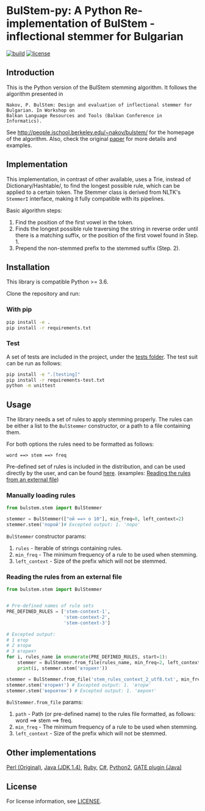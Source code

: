 # BulStem-py: A Python Re-implementation of BulStem - inflectional stemmer for Bulgarian

[![build](https://img.shields.io/circleci/build/github/mhardalov/bulstem-py/master)](https://circleci.com/gh/mhardalov/bulstem-py)
[![license](https://img.shields.io/github/license/mhardalov/bulstem-py.svg?color=blue)](https://github.com/mhardalov//bulstem-py/blob/master/LICENSE)


## Introduction
This is the Python version of the BulStem stemming algorithm. It follows the algorithm presented in

```
Nakov, P. BulStem: Design and evaluation of inflectional stemmer for Bulgarian. In Workshop on 
Balkan Language Resources and Tools (Balkan Conference in Informatics).
```

See http://people.ischool.berkeley.edu/~nakov/bulstem/ for the homepage of the algorithm. Also, check the original [paper](http://people.ischool.berkeley.edu/~nakov/bulstem/BulStem.pdf) for more details and examples.

## Implementation

This implementation, in contrast of other available, uses a Trie, instead of Dictionary/Hashtable/, to find the longest possible rule, which can be applied to a certain token.
The Stemmer class is derived from NLTK's `StemmerI` interface, making it fully compatible with its pipelines. 

Basic algorithm steps:
1. Find the position of the first vowel in the token.
2. Finds the longest possible rule traversing the string in reverse order until there is a matching suffix, or the position of the first vowel found in Step. 1.
3. Prepend the non-stemmed prefix to the stemmed suffix (Step. 2).

## Installation

This library is compatible Python >= 3.6.

Clone the repository and run:

### With pip

```bash
pip install -e .
pip install -r requirements.txt
```

### Test

A set of tests are included in the project, under the [tests folder](https://github.com/mhardalov/bulstem-py/tree/master/tests).
The test suit can be run as follows:
 

```bash
pip install -e ".[testing]"
pip install -r requirements-test.txt
python -m unittest
```

## Usage

The library needs a set of rules to apply stemming properly. The rules can be either a list to the `BulStemmer` constructor, or a path to a file containing them.

For both options the rules need to be formatted as follows:

`word ==> stem ==> freq`

Pre-defined set of rules is included in the distribution, and can be used directly by the user, and can be found [here](https://github.com/mhardalov/bulstem-py/tree/master/bulstem/stemrules). (examples: [Reading the rules from an external file](#reading-the-rules-from-an-external-file))

### Manually loading rules

```python
from bulstem.stem import BulStemmer

stemmer = BulStemmer(["ой ==> о 10"], min_freq=0, left_context=2)
stemmer.stem('порой')# Excepted output: 1. 'поро'
```

`BulStemmer` constructor params:
1. `rules` - Iterable of strings containing rules.
2. `min_freq` - The minimum frequency of a rule to be used when stemming.
3. `left_context` - Size of the prefix which will not be stemmed.

### Reading the rules from an external file

```python
from bulstem.stem import BulStemmer


# Pre-defined names of rule sets
PRE_DEFINED_RULES = ['stem-context-1', 
                     'stem-context-2',
                     'stem-context-3']
                     
# Excepted output:
# 1 втор
# 2 втори
# 3 вторият
for i, rules_name in enumerate(PRE_DEFINED_RULES, start=1):
    stemmer = BulStemmer.from_file(rules_name, min_freq=2, left_context=i)
    print(i, stemmer.stem('вторият'))

stemmer = BulStemmer.from_file('stem_rules_context_2_utf8.txt', min_freq=2, left_context=i)
stemmer.stem('вторият') # Excepted output: 1. 'втори'
stemmer.stem('вероятен') # Excepted output: 1. 'вероят'
```

`BulStemmer.from_file` params:
1. `path` - Path (or pre-defined name) to the rules file formatted, as follows: word ==> stem ==> freq.
2. `min_freq` - The minimum frequency of a rule to be used when stemming.
3. `left_context` - Size of the prefix which will not be stemmed.


## Other implementations

[Perl (Original)](http://people.ischool.berkeley.edu/~nakov/bulstem/apply_stem.pl),
[Java (JDK 1.4)](http://people.ischool.berkeley.edu/~nakov/bulstem/Stemmer.java),
[Ruby](https://github.com/tbmihailov/bulstem),
[C#](https://github.com/tbmihailov/bulstem-cs),
[Python2](https://github.com/peio/PyBulStem),
[GATE plugin (Java)](https://gate.ac.uk/gate/plugins/Lang_Bulgarian/src/gate/bulstem/BulStemPR.java)

## License

For license information, see [LICENSE](https://github.com/mhardalov/bulstem-py/blob/master/LICENSE).
